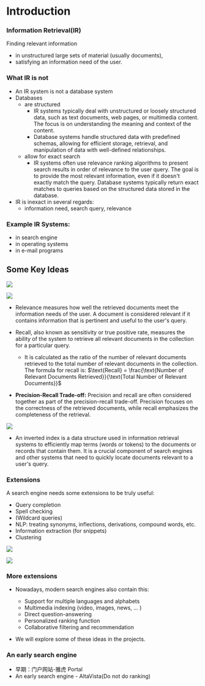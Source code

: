 # Introduction

### Information Retrieval(IR)

Finding relevant information
- in unstructured large sets of material (usually documents),
- satisfying an information need of the user.

### What IR is not
- An IR system is not a database system
- Databases
    - are structured
        - IR systems typically deal with unstructured or loosely structured data, such as text documents, web pages, or multimedia content. The focus is on understanding the meaning and context of the content.
        - Database systems handle structured data with predefined schemas, allowing for efficient storage, retrieval, and manipulation of data with well-defined relationships.
    - allow for exact search
        - IR systems often use relevance ranking algorithms to present search results in order of relevance to the user query. The goal is to provide the most relevant information, even if it doesn't exactly match the query.
        Database systems typically return exact matches to queries based on the structured data stored in the database.
- IR is inexact in several regards:
    - information need, search query, relevance

### Example IR Systems:
- in search engine
- in operating systems
- in e-mail programs

## Some Key Ideas

![](Pictures/introduction01.jpg)

![](Pictures/introduction02.jpg)

- Relevance measures how well the retrieved documents meet the information needs of the user. A document is considered relevant if it contains information that is pertinent and useful to the user's query.

- Recall, also known as sensitivity or true positive rate, measures the ability of the system to retrieve all relevant documents in the collection for a particular query.
    - It is calculated as the ratio of the number of relevant documents retrieved to the total number of relevant documents in the collection. The formula for recall is:  $\text{Recall} = \frac{\text{Number of Relevant Documents Retrieved}}{\text{Total Number of Relevant Documents}}$

- **Precision-Recall Trade-off:** Precision and recall are often considered together as part of the precision-recall trade-off. Precision focuses on the correctness of the retrieved documents, while recall emphasizes the completeness of the retrieval.

![](Pictures/introduction03.jpg)

- An inverted index is a data structure used in information retrieval systems to efficiently map terms (words or tokens) to the documents or records that contain them. It is a crucial component of search engines and other systems that need to quickly locate documents relevant to a user's query.




### Extensions
A search engine needs some extensions to be truly useful:
- Query completion
- Spell checking
- (Wildcard queries)
- NLP: treating synonyms, inflections, derivations, compound words, etc.
- Information extraction (for snippets)
- Clustering

![](Pictures/introduction04.jpg)

![](Pictures/introduction05.jpg)

### More extensions

- Nowadays, modern search engines also contain this:
    - Support for multiple languages and alphabets
    - Multimedia indexing (video, images, news, ... )
    - Direct question-answering
    - Personalized ranking function
    - Collaborative filtering and recommendation

- We will explore some of these ideas in the projects.

### An early search engine
- 早期：门户网站-雅虎 Portal
- An early search engine - AltaVista(Do not do ranking)